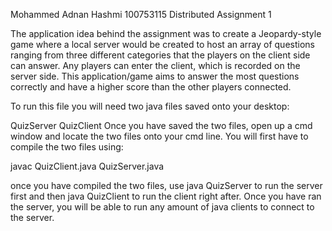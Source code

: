 Mohammed Adnan Hashmi 100753115 Distributed Assignment 1

The application idea behind the assignment was to create a Jeopardy-style game where a local server would be created to host an array of questions ranging from three different categories that the players on the client side can answer. Any players can enter the client, which is recorded on the server side. This application/game aims to answer the most questions correctly and have a higher score than the other players connected.

To run this file you will need two java files saved onto your desktop:

QuizServer QuizClient Once you have saved the two files, open up a cmd window and locate the two files onto your cmd line. You will first have to compile the two files using:

javac QuizClient.java QuizServer.java

once you have compiled the two files, use java QuizServer to run the server first and then java QuizClient to run the client right after. Once you have ran the server, you will be able to run any amount of java clients to connect to the server.
